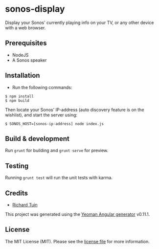 # sonos-display

Display your Sonos' currently playing info on your TV, or any other device with a web browser.

## Prerequisites
* NodeJS
* A Sonos speaker

## Installation
* Run the following commands:
```
$ npm install
$ npm build
```

Then locate your Sonos' IP-address (auto discovery feature is on the wishlist), and start the server using:
```
$ SONOS_HOST=[sonos-ip-address] node index.js
```

## Build & development

Run `grunt` for building and `grunt serve` for preview.

## Testing

Running `grunt test` will run the unit tests with karma.

## Credits

- [Richard Tuin](https://github.com/rtuin)

This project was generated using the [Yeoman Angular generator](https://github.com/yeoman/generator-angular) v0.11.1.

## License

The MIT License (MIT). Please see the [license file](LICENSE) for more information.
